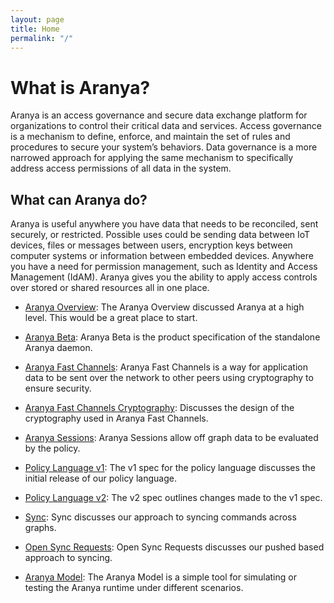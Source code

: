 ```yaml
---
layout: page
title: Home
permalink: "/"
---
```


# What is Aranya?
Aranya is an access governance and secure data exchange platform for organizations to control their critical data and services. Access governance is a mechanism to define, enforce, and maintain the set of rules and procedures to secure your system’s behaviors. Data governance is a more narrowed approach for applying the same mechanism to specifically address access permissions of all data in the system.

## What can Aranya do?
Aranya is useful anywhere you have data that needs to be reconciled, sent securely, or restricted. Possible uses could be sending data between IoT devices, files or messages between users, encryption keys between computer systems or information between embedded devices. Anywhere you have a need for permission management, such as Identity and Access Management (IdAM). Aranya gives you the ability to apply access controls over stored or shared resources all in one place.

- [Aranya Overview](overview): The Aranya Overview discussed Aranya at a high level. This would be a great place to start.

- [Aranya Beta](aranya-beta): Aranya Beta is the product specification of the standalone Aranya daemon.

- [Aranya Fast Channels](afc): Aranya Fast Channels is a way for application data to be sent over the network to other peers using cryptography to ensure security.

- [Aranya Fast Channels Cryptography](afc-cryptography): Discusses the design of the cryptography used in Aranya Fast Channels.

- [Aranya Sessions](aranya-sessions): Aranya Sessions allow off graph data to be evaluated by the policy.

- [Policy Language v1](policy-language-v1): The v1 spec for the policy language discusses the initial release of our policy language.

- [Policy Language v2](policy-language-v2): The v2 spec outlines changes made to the v1 spec.

- [Sync](sync): Sync discusses our approach to syncing commands across graphs.

- [Open Sync Requests](open-sync-requests): Open Sync Requests discusses our pushed based approach to syncing.

- [Aranya Model](aranya-model): The Aranya Model is a simple tool for simulating or testing the Aranya runtime under different scenarios.
